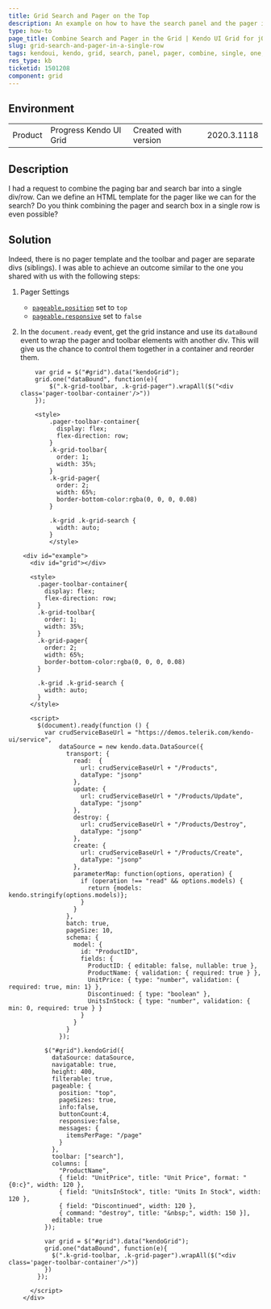 ```yaml
---
title: Grid Search and Pager on the Top
description: An example on how to have the search panel and the pager in a single row at the top of the Kendo UI Grid.
type: how-to
page_title: Combine Search and Pager in the Grid | Kendo UI Grid for jQuery
slug: grid-search-and-pager-in-a-single-row
tags: kendoui, kendo, grid, search, panel, pager, combine, single, one, same, row
res_type: kb
ticketid: 1501208
component: grid
---
```


## Environment

<table>
 <tr>
  <td>Product</td>
  <td>Progress Kendo UI Grid</td>
  <td>Created with version</td>
  <td>2020.3.1118</td>
 </tr>
</table>

## Description

I had a request to combine the paging bar and search bar into a single div/row. Can we define an HTML template for the pager like we can for the search? Do you think combining the pager and search box in a single row is even possible? 

## Solution

Indeed, there is no pager template and the toolbar and pager are separate divs (siblings). I was able to achieve an outcome similar to the one you shared with us with the following steps:

1. Pager Settings
    - [`pageable.position`](/api/javascript/ui/grid/configuration/pageable.position) set to `top`
    - [`pageable.responsive`](/api/javascript/ui/grid/configuration/pageable.responsive) set to `false`
1. In the `document.ready` event, get the grid instance and use its `dataBound` event to wrap the pager and toolbar elements with another div. This will give us the chance to control them together in a container and reorder them.

    ```
        var grid = $("#grid").data("kendoGrid");
        grid.one("dataBound", function(e){
            $(".k-grid-toolbar, .k-grid-pager").wrapAll($("<div class='pager-toolbar-container'/>"))
        });
    ```
    ```
        <style>
            .pager-toolbar-container{
              display: flex;
              flex-direction: row;
            }
            .k-grid-toolbar{
              order: 1; 
              width: 35%;
            }
            .k-grid-pager{
              order: 2; 
              width: 65%;
              border-bottom-color:rgba(0, 0, 0, 0.08)
            }

            .k-grid .k-grid-search {
              width: auto;
            }
            </style>
    ```


```dojo
    <div id="example">
      <div id="grid"></div>

      <style>
        .pager-toolbar-container{
          display: flex;
          flex-direction: row;
        }
        .k-grid-toolbar{
          order: 1; 
          width: 35%;
        }
        .k-grid-pager{
          order: 2; 
          width: 65%;
          border-bottom-color:rgba(0, 0, 0, 0.08)
        }

        .k-grid .k-grid-search {
          width: auto;
        }
      </style>

      <script>
        $(document).ready(function () {
          var crudServiceBaseUrl = "https://demos.telerik.com/kendo-ui/service",
              dataSource = new kendo.data.DataSource({
                transport: {
                  read:  {
                    url: crudServiceBaseUrl + "/Products",
                    dataType: "jsonp"
                  },
                  update: {
                    url: crudServiceBaseUrl + "/Products/Update",
                    dataType: "jsonp"
                  },
                  destroy: {
                    url: crudServiceBaseUrl + "/Products/Destroy",
                    dataType: "jsonp"
                  },
                  create: {
                    url: crudServiceBaseUrl + "/Products/Create",
                    dataType: "jsonp"
                  },
                  parameterMap: function(options, operation) {
                    if (operation !== "read" && options.models) {
                      return {models: kendo.stringify(options.models)};
                    }
                  }
                },
                batch: true,
                pageSize: 10,
                schema: {
                  model: {
                    id: "ProductID",
                    fields: {
                      ProductID: { editable: false, nullable: true },
                      ProductName: { validation: { required: true } },
                      UnitPrice: { type: "number", validation: { required: true, min: 1} },
                      Discontinued: { type: "boolean" },
                      UnitsInStock: { type: "number", validation: { min: 0, required: true } }
                    }
                  }
                }
              });

          $("#grid").kendoGrid({
            dataSource: dataSource,
            navigatable: true,
            height: 400,
            filterable: true,
            pageable: {
              position: "top",
              pageSizes: true,
              info:false,
              buttonCount:4,
              responsive:false,
              messages: {
                itemsPerPage: "/page"
              }
            },
            toolbar: ["search"],
            columns: [
              "ProductName",
              { field: "UnitPrice", title: "Unit Price", format: "{0:c}", width: 120 },
              { field: "UnitsInStock", title: "Units In Stock", width: 120 },
              { field: "Discontinued", width: 120 },
              { command: "destroy", title: "&nbsp;", width: 150 }],
            editable: true
          });

          var grid = $("#grid").data("kendoGrid");
          grid.one("dataBound", function(e){
            $(".k-grid-toolbar, .k-grid-pager").wrapAll($("<div class='pager-toolbar-container'/>"))
          })
        });

      </script>
    </div>
```
